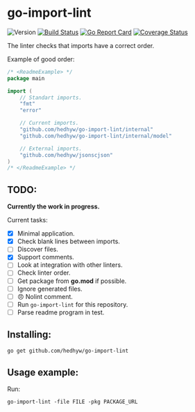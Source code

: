 # go-import-lint

![Version](https://img.shields.io/github/v/tag/hedhyw/go-import-lint)
[![Build Status](https://travis-ci.org/hedhyw/go-import-lint.svg?branch=master)](https://travis-ci.org/hedhyw/go-import-lint)
[![Go Report Card](https://goreportcard.com/badge/github.com/hedhyw/go-import-lint)](https://goreportcard.com/report/github.com/hedhyw/go-import-lint)
[![Coverage Status](https://coveralls.io/repos/github/hedhyw/go-import-lint/badge.svg?branch=master)](https://coveralls.io/github/hedhyw/go-import-lint?branch=master)

The linter checks that imports have a correct order.

Example of good order:

```go
/* <ReadmeExample> */
package main

import (
    // Standart imports.
    "fmt"
    "error"

    // Current imports.
    "github.com/hedhyw/go-import-lint/internal"
    "github.com/hedhyw/go-import-lint/internal/model"

    // External imports.
    "github.com/hedhyw/jsonscjson"
)
/* </ReadmeExample> */
```

## TODO:
**Currently the work in progress.**

Current tasks:
- [x] Minimal application.
- [x] Check blank lines between imports.
- [ ] Discover files.
- [x] Support comments.
- [ ] Look at integration with other linters.
- [ ] Check linter order.
- [ ] Get package from **go.mod** if possible.
- [ ] Ignore generated files.
- [ ] 😠 Nolint comment.
- [ ] Run `go-import-lint` for this repository.
- [ ] Parse readme program in test.

## Installing:

```sh
go get github.com/hedhyw/go-import-lint
```

## Usage example:

Run:

`go-import-lint -file FILE -pkg PACKAGE_URL`
